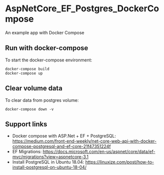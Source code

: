 # AspNetCore_EF_Postgres_DockerCompose
An example app with Docker Compose

## Run with docker-compose

To start the docker-compose environment:

```
docker-compose build
docker-compose up
```

## Clear volume data

To clear data from postgres volume:

```
docker-compose down -v
```

## Support links

* Docker compose with ASP.Net + EF + PostgreSQL: https://medium.com/front-end-weekly/net-core-web-api-with-docker-compose-postgresql-and-ef-core-21f47351224f
* EF Migrations: https://docs.microsoft.com/en-us/aspnet/core/data/ef-mvc/migrations?view=aspnetcore-3.1
* Install PostgreSQL in Ubuntu 18.04: https://linuxize.com/post/how-to-install-postgresql-on-ubuntu-18-04/